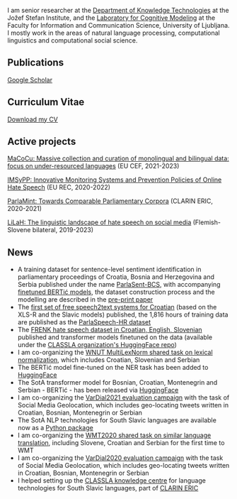 I am senior researcher at the [Department of Knowledge Technologies](http://kt.ijs.si) at the Jožef Stefan Institute, and the [Laboratory for Cognitive Modeling](http://lkm.fri.uni-lj.si) at the Faculty for Information and Communication Science, University of Ljubljana. I mostly work in the areas of natural language processing, computational linguistics and computational social science.

## Publications

[Google Scholar](https://scholar.google.si/citations?hl=en&user=zto4fTQAAAAJ&view_op=list_works)

## Curriculum Vitae

[Download my CV](Ljubesic_cv_2021_en.pdf)

## Active projects

[MaCoCu: Massive collection and curation of monolingual and bilingual data: focus on under-resourced languages](https://macocu.eu) (EU CEF, 2021-2023)

[IMSyPP: Innovative Monitoring Systems and Prevention Policies of Online Hate Speech](http://imsypp.ijs.si) (EU REC, 2020-2022)

[ParlaMint: Towards Comparable Parliamentary Corpora](https://www.clarin.eu/content/parlamint-towards-comparable-parliamentary-corpora) (CLARIN ERIC, 2020-2021)

[LiLaH: The linguistic landscape of hate speech on social media](http://imsypp.ijs.si) (Flemish-Slovene bilateral, 2019-2023)

## News
- A training dataset for sentence-level sentiment identification in parliamentary proceedings of Croatia, Bosnia and Herzegovina and Serbia published under the name [ParlaSent-BCS](http://hdl.handle.net/11356/1585), with accompanying [finetuned BERTić models](https://huggingface.co/models?search=classla/bcms-bertic-parlasent), the dataset construction process and the modelling are described in the [pre-print paper](https://arxiv.org/abs/2206.00929)
- The [first set of free speech2text systems for Croatian](https://huggingface.co/models?search=classla/wav) (based on the XLS-R and the Slavic models) published, the 1,816 hours of training data are published as the [ParlaSpeech-HR dataset](http://hdl.handle.net/11356/1494)
- The [FRENK hate speech dataset in Croatian, English, Slovenian](http://hdl.handle.net/11356/1433) published and transformer models finetuned on the data (available under the [CLASSLA organization's HuggingFace repo](https://huggingface.co/classla))
- I am co-organizing the [WNUT MultiLexNorm shared task on lexical normalization](http://noisy-text.github.io/2021/multi-lexnorm.html), which includes Croatian, Slovenian and Serbian
- The BERTić model fine-tuned on the NER task has been added to [HuggingFace](https://huggingface.co/classla/bcms-bertic-ner)
- The SotA transformer model for Bosnian, Croatian, Montenegrin and Serbian - BERTić - has been released via [HuggingFace](https://huggingface.co/classla/bcms-bertic)
- I am co-organizing the [VarDial2021 evaluation campaign](https://sites.google.com/view/vardial2021/evaluation-campaign) with the task of Social Media Geolocation, which includes geo-locating tweets written in Croatian, Bosnian, Montenegrin or Serbian
- The SotA NLP technologies for South Slavic languages are available now as a [Python package](https://pypi.org/project/classla/)
- I am co-organizing the [WMT2020 shared task on similar language translation](http://www.statmt.org/wmt20/similar.html), including Slovene, Croatian and Serbian for the first time to WMT
- I am co-organizing the [VarDial2020 evaluation campaign](https://sites.google.com/view/vardial2020/evaluation-campaign) with the task of Social Media Geolocation, which includes geo-locating tweets written in Croatian, Bosnian, Montenegrin or Serbian
- I helped setting up the [CLASSLA knowledge centre](https://www.clarin.si/info/k-centre/) for language technologies for South Slavic languages, part of [CLARIN ERIC](https://www.clarin.eu)
